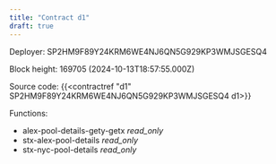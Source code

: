```yaml
---
title: "Contract d1"
draft: true
---
```

Deployer: SP2HM9F89Y24KRM6WE4NJ6QN5G929KP3WMJSGESQ4


 



Block height: 169705 (2024-10-13T18:57:55.000Z)

Source code: {{<contractref "d1" SP2HM9F89Y24KRM6WE4NJ6QN5G929KP3WMJSGESQ4 d1>}}

Functions:

* alex-pool-details-gety-getx _read_only_
* stx-alex-pool-details _read_only_
* stx-nyc-pool-details _read_only_
